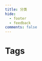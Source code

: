 ```yaml
---
title: 分类
hide:
  - footer
  - feedback
comments: false
---
```

<!-- # Tags -->
# Tags

<!-- material/tags -->